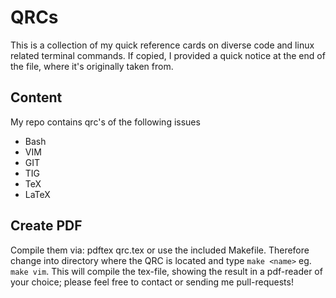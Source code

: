 QRCs
====

This is a collection of my quick reference cards on diverse code and linux
related terminal commands. If copied, I provided a quick notice at the end of
the file, where it's originally taken from.

## Content

My repo contains qrc's of the following issues

- Bash
- VIM
- GIT
- TIG
- TeX
- LaTeX

## Create PDF

Compile them via: pdftex qrc.tex or use the included Makefile. Therefore change
into directory where the QRC is located and type `make <name>` eg. `make vim`.
This will compile the tex-file, showing the result in a pdf-reader of your
choice; please feel free to contact or sending me pull-requests!
